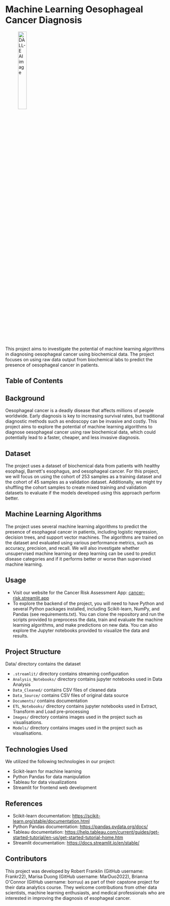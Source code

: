 # Machine Learning Oesophageal Cancer Diagnosis

<figure>
  <img src="Images/ai-generated-image-dalle.png" alt="DALL-E AI image" width="25%">
</figure>

This project aims to investigate the potential of machine learning algorithms in diagnosing oesophageal cancer using biochemical data. The project focuses on using raw data output from biochemical labs to predict the presence of oesophageal cancer in patients.

## Table of Contents

## Background
Oesophageal cancer is a deadly disease that affects millions of people worldwide. Early diagnosis is key to increasing survival rates, but traditional diagnostic methods such as endoscopy can be invasive and costly. This project aims to explore the potential of machine learning algorithms to diagnose oesophageal cancer using raw biochemical data, which could potentially lead to a faster, cheaper, and less invasive diagnosis.

## Dataset
The project uses a dataset of biochemical data from patients with healthy esophagi, Barrett's esophagus, and oesophageal cancer. For this project, we will focus on using the cohort of 253 samples as a training dataset and the cohort of 45 samples as a validation dataset. Additionally, we might try shuffling the cohort samples to create mixed training and validation datasets to evaluate if the models developed using this approach perform better.

## Machine Learning Algorithms
The project uses several machine learning algorithms to predict the presence of esophageal cancer in patients, including logistic regression, decision trees, and support vector machines. The algorithms are trained on the dataset and evaluated using various performance metrics, such as accuracy, precision, and recall. We will also investigate whether unsupervised machine learning or deep learning can be used to predict disease categories and if it performs better or worse than supervised machine learning.

## Usage
- Visit our website for the Cancer Risk Assessment App: [cancer-risk.streamlit.app](https://cancer-risk.streamlit.app/)
- To explore the backend of the project, you will need to have Python and several Python packages installed, including Scikit-learn, NumPy, and Pandas (see requirements.txt). You can clone the repository and run the scripts provided to preprocess the data, train and evaluate the machine learning algorithms, and make predictions on new data. You can also explore the Jupyter notebooks provided to visualize the data and results.

## Project Structure
Data/ directory contains the dataset
- `.streamlit/` directory contains streaming configuration
- `Analysis_Notebooks/` directory contains jupyter notebooks used in Data Analysis
- `Data_Cleaned/` contains CSV files of cleaned data
- `Data_Source/` contains CSV files of original data source
- `Documents/` contains documentation
- `ETL_Notebooks/` directory contains jupyter notebooks used in Extract, Transform and Load pre-processing
- `Images/` directory contains images used in the project such as visualisations.
- `Models/` directory contains images used in the project such as visualisations.

## Technologies Used
We utilized the following technologies in our project:
- Scikit-learn for machine learning
- Python Pandas for data manipulation
- Tableau for data visualizations
- Streamlit for frontend web development

## References
- Scikit-learn documentation: https://scikit-learn.org/stable/documentation.html
- Python Pandas documentation: https://pandas.pydata.org/docs/
- Tableau documentation: https://help.tableau.com/current/guides/get-started-tutorial/en-us/get-started-tutorial-home.htm
- Streamlit documentation: https://docs.streamlit.io/en/stable/

## Contributors
This project was developed by Robert Franklin (GitHub username: Frankr22), Marisa Duong (GitHub username: MarDuo2022), Brianna O'Connor (GitHub username: borruu) as part of their capstone project for their data analytics course. They welcome contributions from other data scientists, machine learning enthusiasts, and medical professionals who are interested in improving the diagnosis of esophageal cancer.
